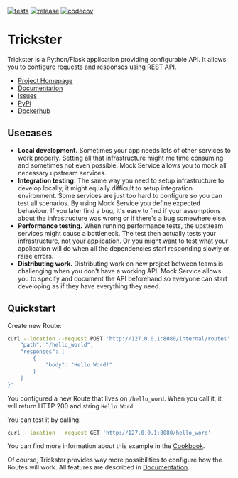 [![tests](https://img.shields.io/github/workflow/status/JakubTesarek/trickster/Tests?style=flat-square)](https://github.com/JakubTesarek/trickster/actions/workflows/tests.yml) [![release](https://img.shields.io/github/v/release/JakubTesarek/trickster?style=flat-square)](https://github.com/JakubTesarek/trickster/releases) [![codecov](https://img.shields.io/codecov/c/github/JakubTesarek/trickster?style=flat-square)](https://codecov.io/gh/JakubTesarek/trickster)

# Trickster
Trickster is a Python/Flask application providing configurable API. It allows you to configure requests and responses using REST API.

- [Project Homepage](https://github.com/JakubTesarek/trickster)
- [Documentation](https://jakubtesarek.github.io/trickster/)
- [Issues](https://github.com/JakubTesarek/trickster/issues)
- [PyPi](https://pypi.org/project/trickster)
- [Dockerhub](https://hub.docker.com/r/tesarekjakub/trickster)


## Usecases
- **Local development.** Sometimes your app needs lots of other services to work properly. Setting all that infrastructure might me time consuming and sometimes not even possible. Mock Service allows you to mock all necessary upstream services.
- **Integration testing.** The same way you need to setup infrastructure to develop locally, it might equally difficult to setup integration environment. Some services are just too hard to configure so you can test all scenarios. By using Mock Service you define expected behaviour. If you later find a bug, it's easy to find if your assumptions about the infrastructure was wrong or if there's a bug somewhere else.
- **Performance testing.** When running performance tests, the upstream services might cause a bottleneck. The test then actually tests your infrastructure, not your application. Or you might want to test what your application will do when all the dependencies start responding slowly or raise errors.
- **Distributing work.** Distributing work on new project between teams is challenging when you don't have a working API. Mock Service allows you to specify and document the API beforehand so everyone can start developing as if they have everything they need.


## Quickstart
Create new Route:

```sh
curl --location --request POST 'http://127.0.0.1:8080/internal/routes' --header 'Content-Type: application/json' --data-raw '{
    "path": "/hello_world",
    "responses": [
        {
            "body": "Hello Word!"
        }
    ]
}'
```
You configured a new Route that lives on `/hello_word`. When you call it, it will return HTTP 200 and string `Hello Word`.

You can test it by calling:

```sh
curl --location --request GET 'http://127.0.0.1:8080/hello_word'
```

You can find more information about this example in the [Cookbook](https://jakubtesarek.github.io/trickster/cookbook/hello-world.html).


Of course, Trickster provides way more possibilities to configure how the Routes will work. All features are described in [Documentation](https://jakubtesarek.github.io/trickster/).